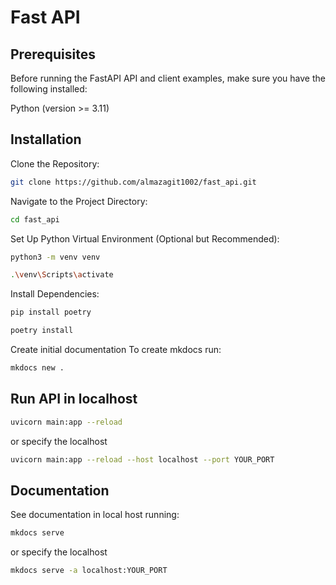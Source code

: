 # Fast API 


## Prerequisites
Before running the FastAPI API and client examples, make sure you have the following installed:

Python (version >= 3.11)

## Installation
Clone the Repository:


```bash
git clone https://github.com/almazagit1002/fast_api.git
```

Navigate to the Project Directory:
```bash
cd fast_api
```

Set Up Python Virtual Environment (Optional but Recommended):
```bash
python3 -m venv venv
```

```bash
.\venv\Scripts\activate
```

Install Dependencies:

```bash
pip install poetry
```

```bash
poetry install
```

Create initial documentation
To create mkdocs run:
```bash
mkdocs new .
```

## Run API in localhost

```bash
uvicorn main:app --reload 
```
 or specify the localhost
```bash
uvicorn main:app --reload --host localhost --port YOUR_PORT
```
 

## Documentation 

See documentation in local host running: 
```bash
mkdocs serve 
```
or specify the localhost
```bash
mkdocs serve -a localhost:YOUR_PORT
```

